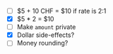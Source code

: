 - [ ] $5 + 10 CHF = $10 if rate is 2:1
- [x] $5 * 2 = $10
- [ ] Make `amount` private
- [x] Dollar side-effects?
- [ ] Money rounding?
